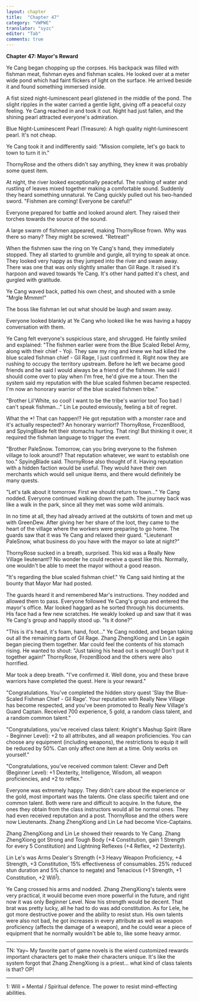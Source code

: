 ```yaml
---
layout: chapter
title:  "Chapter 47"
category: "VWPWE"
translator: "syzc"
editor: "Tab"
comments: true
---
```


**Chapter 47: Mayor's Reward**
 
Ye Cang began chopping up the corpses. His backpack was filled with fishman meat, fishman eyes and fishman scales. He looked over at a meter wide pond which had faint flickers of light on the surface. He arrived beside it and found something immersed inside.
 
A fist sized night-luminescent pearl glistened in the middle of the pond. The slight ripples in the water carried a gentle light, giving off a peaceful cozy feeling. Ye Cang reached in and took it out. Night had just fallen, and the shining pearl attracted everyone's admiration.
 
Blue Night-Luminescent Pearl (Treasure): A high quality night-luminescent pearl. It's not cheap.
 
Ye Cang took it and indifferently said: "Mission complete, let's go back to town to turn it in."
 
ThornyRose and the others didn't say anything, they knew it was probably some quest item.
 
At night, the river looked exceptionally peaceful. The rushing of water and rustling of leaves mixed together making a comfortable sound. Suddenly they heard something unnatural. Ye Cang quickly pulled out his two-handed sword. "Fishmen are coming! Everyone be careful!"
 
Everyone prepared for battle and looked around alert. They raised their torches towards the source of the sound.
 
A large swarm of fishmen appeared, making ThornyRose frown. Why was there so many? They might be screwed. "Retreat!"
 
When the fishmen saw the ring on Ye Cang's hand, they immediately stopped. They all started to grumble and gurgle, all trying to speak at once. They looked very happy as they jumped into the river and swam away. There was one that was only slightly smaller than Gil Rage. It raised it's harpoon and waved towards Ye Cang. It's other hand patted it's chest, and gurgled with gratitude. 
 
Ye Cang waved back, patted his own chest, and shouted with a smile "Mrgle Mmmm!"
 
The boss like fishman let out what should be laugh and swam away.
 
Everyone looked blankly at Ye Cang who looked like he was having a happy conversation with them.
 
Ye Cang felt everyone's suspicious stare, and shrugged. He faintly smiled and explained: "The fishmen earlier were from the Blue Scaled Rebel Army, along with their chief - Yoji. They saw my ring and knew we had killed the blue scaled fishman chief - Gil Rage, I just confirmed it. Right now they are rushing to occupy the territory upstream. Before he left we became good friends and he said I would always be a friend of the fishmen. He said I should come over to play when I'm free, he'd give me a tour. Then the system said my reputation with the blue scaled fishmen became respected. I'm now an honorary warrior of the blue scaled fishmen tribe."
 
"Brother Lil'White, so cool! I want to be the tribe's warrior too! Too bad I can't speak fishman..." Lin Le pouted enviously, feeling a bit of regret.
 
What the \*! That can happen!? He got reputation with a monster race and it's actually respected!? An honorary warrior!? ThornyRose, FrozenBlood, and SpyingBlade felt their stomachs hurting. That ring! But thinking it over, it required the fishman language to trigger the event.
 
"Brother PaleSnow. Tomorrow, can you bring everyone to the fishmen village to look around!? That reputation whatever, we want to establish one too." SpyingBlade said. ThornyRose also thought of it. Having reputation with a hidden faction would be useful. They would have their own merchants which would sell unique items, and there would definitely be many quests. 
 
"Let's talk about it tomorrow. First we should return to town..." Ye Cang nodded. Everyone continued walking down the path. The journey back was like a walk in the park, since all they met was some wild animals.
 
In no time at all, they had already arrived at the outskirts of town and met up with GreenDew. After giving her her share of the loot, they came to the heart of the village where the workers were preparing to go home. The guards saw that it was Ye Cang and relaxed their guard. "Lieutenant PaleSnow, what business do you have with the mayor so late at night?"
 
ThornyRose sucked in a breath, surprised. This kid was a Really New Village lieutenant!? No wonder he could receive a quest like this. Normally, one wouldn't be able to meet the mayor without a good reason.
 
"It's regarding the blue scaled fishman chief." Ye Cang said hinting at the bounty that Mayor Mar had posted.
 
The guards heard it and remembered Mar's instructions. They nodded and allowed them to pass. Everyone followed Ye Cang's group and entered the mayor's office. Mar looked haggard as he sorted through his documents. His face had a few new scratches. He weakly looked up and saw that it was Ye Cang's group and happily stood up. "Is it done?"
 
"This is it's head, it's foam, hand, foot..." Ye Cang nodded, and began taking out all the remaining parts of Gil Rage. Zhang ZhengXiong and Lin Le again began piecing them together. Mar could feel the contents of his stomach rising. He wanted to shout: "Just taking his head out is enough! Don't put it together again!" ThornyRose, FrozenBlood and the others were also horrified.
 
Mar took a deep breath. "I've confirmed it. Well done, you and these brave warriors have completed the quest. Here is your reward."
 
"Congratulations. You've completed the hidden story quest 'Slay the Blue-Scaled Fishman Chief - Gil Rage'. Your reputation with Really New Village has become respected, and you've been promoted to Really New Village's Guard Captain. Received 700 experience, 5 gold, a random class talent, and a random common talent."
 
"Congratulations, you've received class talent: Knight's Mashup Spirit (Rare - Beginner Level): +2 to all attributes, and all weapon proficiencies. You can choose any equipment (including weapons), the restrictions to equip it will be reduced by 50%. Can only affect one item at a time. Only works on yourself."
 
"Congratulations, you've received common talent: Clever and Deft (Beginner Level):  +1 Dexterity, Intelligence, Wisdom, all weapon proficiencies, and +2 to reflex."
 
Everyone was extremely happy. They didn't care about the experience or the gold, most important was the talents. One class specific talent and one common talent. Both were rare and difficult to acquire. In the future, the ones they obtain from the class instructors would all be normal ones. They had even received reputation and a post. ThornyRose and the others were now Lieutenants. Zhang ZhengXiong and Lin Le had become Vice-Captains.
 
Zhang ZhengXiong and Lin Le showed their rewards to Ye Cang. Zhang ZhengXiong got Strong and Tough Body (+4 Constitution, gain 1 Strength for every 5 Constitution) and Lightning Reflexes (+4 Reflex, +2 Dexterity).
 
Lin Le's was Arms Dealer's Strength (+3 Heavy Weapon Proficiency, +4 Strength, +3 Constitution, 15% effectiveness of consumables. 25% reduced stun duration and 5% chance to negate) and Tenacious (+1 Strength, +1 Constitution, +2 Will<sup>[1](#footnote1)</sup>).
 
Ye Cang crossed his arms and nodded. Zhang ZhengXiong's talents were very practical, it would become even more powerful in the future, and right now it was only Beginner Level. Now his strength would be decent. That brat was pretty lucky, all he had to do was add constitution. As for Lele, he got more destructive power and the ability to resist stun. His own talents were also not bad, he got increases in every attribute as well as weapon proficiency (affects the damage of a weapon), and he could wear a piece of equipment that he normally wouldn't be able to, like some heavy armor. 
 
---

TN: Yay~ My favorite part of game novels is the wierd customized rewards important characters get to make their characters unique. It's like the system forgot that Zhang ZhengXiong is a priest... what kind of class talents is that? OP!

---

<a name="footnote1">1</a>: Will = Mental / Spiritual defence. The power to resist mind-effecting abilities.